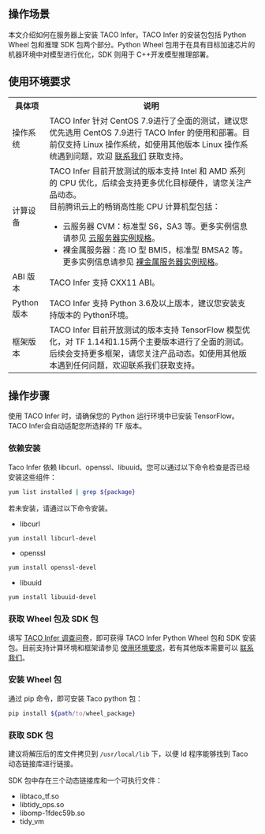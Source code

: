 ## 操作场景

本文介绍如何在服务器上安装 TACO Infer。TACO Infer 的安装包包括 Python Wheel 包和推理 SDK 包两个部分。Python Wheel 包用于在具有目标加速芯片的机器环境中对模型进行优化，SDK 则用于 C++开发模型推理部署。


## 使用环境要求[](id:requirements)

<table>
<tr>
<th>具体项</th>
<th>说明</th>
</tr>
<tr>
<td width="15%">操作系统</td>
<td>TACO Infer 针对 CentOS 7.9进行了全面的测试，建议您优先选用 CentOS 7.9进行 TACO Infer 的使用和部署。目前仅支持 Linux 操作系统，如使用其他版本 Linux 操作系统遇到问题，欢迎 <a href="https://cloud.tencent.com/document/product/1573/74094">联系我们</a> 获取支持。</td>
</tr>
<tr>
<td>计算设备</td>
<td>TACO Infer 目前开放测试的版本支持 Intel 和 AMD 系列的 CPU 优化，后续会支持更多优化目标硬件，请您关注产品动态。<br>
目前腾讯云上的畅销高性能 CPU 计算机型包括：
<ul style="margin-bottom:0px">
<li>云服务器 CVM：标准型 S6，SA3 等。更多实例信息请参见 <a href="https://cloud.tencent.com/document/product/213/11518">云服务器实例规格</a>。</li>
<li>裸金属服务器：高 IO 型 BMI5，标准型 BMSA2 等。更多实例信息请参见 <a href="https://cloud.tencent.com/document/product/386/63404">裸金属服务器实例规格</a>。</li>
</ul>
</td>
</tr>
<tr>
<td>ABI 版本</td>
<td>TACO Infer 支持 CXX11 ABI。</td>
</tr>
<tr>
<td>Python 版本</td>
<td>TACO Infer 支持 Python 3.6及以上版本，建议您安装支持版本的 Python环境。</td>
</tr>
<tr>
<td>框架版本</td>
<td>TACO Infer 目前开放测试的版本支持 TensorFlow 模型优化，对 TF 1.14和1.15两个主要版本进行了全面的测试。<br>后续会支持更多框架，请您关注产品动态。如使用其他版本遇到任何问题，欢迎联系我们获取支持。</td>
</tr>
</table>


## 操作步骤[](id:steps)



<dx-alert infotype="notice" title="">
使用 TACO Infer 时，请确保您的 Python 运行环境中已安装 TensorFlow。TACO Infer会自动适配您所选择的 TF 版本。
</dx-alert>
 


### 依赖安装

Taco Infer 依赖 libcurl、openssl、libuuid。您可以通过以下命令检查是否已经安装这些组件：
```bash
yum list installed | grep ${package}
```
若未安装，请通过以下命令安装。
- libcurl
```bash
yum install libcurl-devel
```
- openssl
```bash
yum install openssl-devel
```
- libuuid
```bash
yum install libuuid-devel
```


### 获取 Wheel 包及 SDK 包[](id:getWheelSDK)
填写 [TACO Infer 调查问卷](https://wj.qq.com/s2/10076022/0280/)，即可获得 TACO Infer Python Wheel 包和 SDK 安装包。目前支持计算环境和框架请参见 [使用环境要求](#requirements)，若有其他版本需要可以 [联系我们](https://cloud.tencent.com/document/product/1573/74094)。


### 安装 Wheel 包
通过 pip 命令，即可安装 Taco python 包：
```bash
pip install ${path/to/wheel_package}
```

### 获取 SDK 包
 建议将解压后的库文件拷贝到 `/usr/local/lib` 下，以便 ld 程序能够找到 Taco 动态链接库进行链接。

SDK 包中存在三个动态链接库和一个可执行文件：
- libtaco_tf.so
- libtidy_ops.so
- libomp-1fdec59b.so
- tidy_vm
